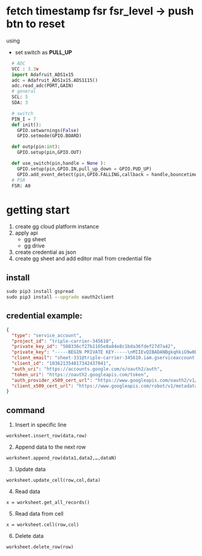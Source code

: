 # fetch timestamp fsr fsr_level -> push btn to reset

using

- set switch as **PULL_UP**
```py
  # ADC
  VCC : 3.3v
  import Adafruit_ADS1x15
  adc = Adafruit_ADS1x15.ADS1115()
  adc.read_adc(PORT,GAIN)
  # general
  SCL: 5
  SDA: 3

  # switch
  PIN_I = 7
  def init():
    GPIO.setwarnings(False)
    GPIO.setmode(GPIO.BOARD)

  def outp(pin:int):
    GPIO.setup(pin,GPIO.OUT)

  def use_switch(pin,handle = None ):
    GPIO.setup(pin,GPIO.IN,pull_up_down = GPIO.PUD_UP)
    GPIO.add_event_detect(pin,GPIO.FALLING,callback = handle,bouncetime=200)
  # FSR
  FSR: A0
```


# getting start
1. create gg cloud platform instance
2. apply api
   - gg sheet
   - gg drive
3. create credential as json
4. create gg sheet and add editor mail from credential file
   
## install 

```cmd
sudo pip3 install gspread
sudo pip3 install --upgrade oauth2client
```

## credential example:

```json
{
  "type": "service_account",
  "project_id": "triple-carrier-345610",
  "private_key_id": "508336cf27b1165e8a84e8c1bda36fdef27d7a42",
  "private_key": "-----BEGIN PRIVATE KEY-----\nMIIEvQIBADANBgkqhkiG9w0BAQEFAASCBKcwggSjAgEAAoIBAQCvYiuJm7Fli/p1\ny5rhbpCidyzc3aoX8MCpjhZaYHweEAZOcZTSbHBCgugHDd6h1dnwQvIjOykCGC/l\nVtij0tiXc1cMCuSA9x4UFJnOsbvkjdnYlJ6ppl4Pe4SeKGziPcnJ7hdZLo3Ft6se\nYEasklEiwdoZcuFlIiO0sa4FQvUhv5UZeFNIO4aJY/QBk7frk0pHcyb34ESvbl1h\nVkhTPq8KYWoe7yQgjsor5HiaQMxxeXX8xjgZZE6Q3tx45TQgEnBax3WYClnNrhaK\ndzQnJUuN6YmSc57lBaEHs9P3OnfI80PG8/3GL7JCVX3ZcdKevoiIknXVfMnhLyw9\n4cqPODCXAgMBAAECggEADMD7qoj0bbkwBa3rPZaFP732jg8z5dl09pTlwj0UTuQF\nGWJAG3dASKNCt/SbFTNlzbIzRTrxoKcyoHUK0bWtA4J4jjXNPSWl/c7WX9tj7wXJ\nFZYP3bAX/1HmUyaxwwK8RbTMj4iHox0CqCBXM13RNvutiRPmGS0njJCD4k+8Chqe\nHDRhiWgrV6ix9rTywuu/LS1sJ+FUVome9xdMMDJdmdmTVoNt+h5g/5Q3V30AnLgy\np6qqFlNR6/1dbZUflqskNMHnZePL/oX1NOm3FbAdE7UvurBcdjiezqTRQsupau0i\nS3oLmnOf9n9aTYaNelqQer2y+0UiiI2ZyLYAWPfxpQKBgQDijtoCcjeUdqoxPg3t\nSxZCn+kDmzTSAhjyoBfRDDhIlh/F8APedrp2Da7ZrS3KoFl3n9yoKqLLA2wlCQ8v\ncieTBBkRxcZB73XJmysBx6iYPqm1+iBWmY6peJmiX+xGxAPH7MLAEULzZcjvsHNJ\nAvgcOzUv6Bww9MzUXwabdzSZdQKBgQDGLNcbbVkpPUsU/WWk9hoP/k/dlkM+5v2e\nWvSJw9AGIV0Ww1R+IkbThBZvJNk0IKuSVH9lv5uDwDGr2JZ47mieqGdZ/laT4V+y\nlKpjKTb0TBfCDfnIspzBJhKP78LsD79aA7JAu543wo+Ao6ciCm1YNICWlUAguXRY\nxFdTo9aUWwKBgAlXNmnPZ7c5RT8OfeiApgRNL4A0j/LwnzKxowm9ZTyo49p3UNGF\nN57SZZkX6MFn5whlkOVmDJwuIfFM9FFSdYs8KgRvkQL66nJLcXR7VNoiC0EzdM3d\nOuKF1F+7cLRiNH2zpzvf+lCqq6QmNDqYYr5XOpQlD7R9A0zmNhGG0qZZAoGASPvq\nnKdA1vdD148bCA26u3klYK4eReQ8Mz28IaCD1D4lUmTNkUZ+XxeeS4B+nbwKc/G6\nmXZfh74YjPlPMWpcDVJn/bS1nfC6lcI6nhpnqsD7XvRWsZtWL6wd2fSrDNUf277Q\nvxZZxp9Yyj97JgZBDuMHGG4PF/404xwsLRmBxVECgYEA1psx0XLBrJzi826jKkuA\nE/RzwFrkYyuAR7T5+9blVsgYhzUYXS6yjlxdaE9GrBw8SJbmtkZbkbcRNryxSm8D\nZoareJq5YlpkRKyqTmhct9RAp8RUXlWoKkMLgSdPBRZSXAfYvtE6CcT64QHz7dJJ\nymFebycP8CHVXr5Vn8zoEzo=\n-----END PRIVATE KEY-----\n",
  "client_email": "sheet-331@triple-carrier-345610.iam.gserviceaccount.com",
  "client_id": "103621354017342437041",
  "auth_uri": "https://accounts.google.com/o/oauth2/auth",
  "token_uri": "https://oauth2.googleapis.com/token",
  "auth_provider_x509_cert_url": "https://www.googleapis.com/oauth2/v1/certs",
  "client_x509_cert_url": "https://www.googleapis.com/robot/v1/metadata/x509/sheet-331%40triple-carrier-345610.iam.gserviceaccount.com"
}

```
## command
1. Insert in specific line
  ```
  worksheet.insert_row(data,row)
  ```
2. Append data to the next row
  ```
  worksheet.append_row(data1,data2,…,dataN)
  ```
3. Update data
  ```
  worksheet.update_cell(row,col,data)
  ```
4. Read data
  ```
  x = worksheet.get_all_records()
  ```
5. Read data from cell
  ```
  x = worksheet.cell(row,col)
  ```
6. Delete data
  ```
  worksheet.delete_row(row)
  ```